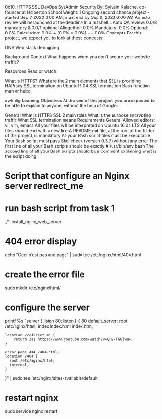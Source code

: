 0x10. HTTPS SSL
DevOps
SysAdmin
Security
 By: Sylvain Kalache, co-founder at Holberton School
 Weight: 1
 Ongoing second chance project - started Sep 7, 2023 6:00 AM, must end by Sep 9, 2023 6:00 AM
 An auto review will be launched at the deadline
In a nutshell…
Auto QA review: 0.0/8 mandatory & 0.0/1 optional
Altogether:  0.0%
Mandatory: 0.0%
Optional: 0.0%
Calculation:  0.0% + (0.0% * 0.0%)  == 0.0%
Concepts
For this project, we expect you to look at these concepts:

DNS
Web stack debugging


Background Context
What happens when you don’t secure your website traffic?


Resources
Read or watch:

What is HTTPS?
What are the 2 main elements that SSL is providing
HAProxy SSL termination on Ubuntu16.04
SSL termination
Bash function
man or help:

awk
dig
Learning Objectives
At the end of this project, you are expected to be able to explain to anyone, without the help of Google:

General
What is HTTPS SSL 2 main roles
What is the purpose encrypting traffic
What SSL termination means
Requirements
General
Allowed editors: vi, vim, emacs
All your files will be interpreted on Ubuntu 16.04 LTS
All your files should end with a new line
A README.md file, at the root of the folder of the project, is mandatory
All your Bash script files must be executable
Your Bash script must pass Shellcheck (version 0.3.7) without any error
The first line of all your Bash scripts should be exactly #!/usr/bin/env bash
The second line of all your Bash scripts should be a comment explaining what is the script doing
# Script that configure an Nginx server redirect_me

# run bash script from task 1
./1-install_nginx_web_server

# 404 error display
echo "Ceci n'est pas une page" | sudo tee /etc/nginx/html/404.html

# create the error file
sudo mkdir /etc/nginx/html/

# configure the server
printf %s "server {
    listen 80;
    listen [::]:80 default_server;
    root   /etc/nginx/html;
    index  index.html index.htm;

    location /redirect_me {
        return 301 https://www.youtube.com/watch?v=QH2-TGUlwu4;
    }

    error_page 404 /404.html;
    location /404 {
      root /etc/nginx/html;
      internal;      
    }
}" | sudo tee /etc/nginx/sites-available/default

# restart nginx
sudo service nginx restart

